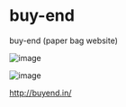 # buy-end
buy-end (paper bag website)


![image](https://user-images.githubusercontent.com/101416092/205489240-57a2b2fa-7c16-49a4-bf28-2d5fcdd6d575.png)


![image](https://user-images.githubusercontent.com/101416092/205489209-61415de9-ae5a-4ac2-aec5-40064392075d.png)


http://buyend.in/
